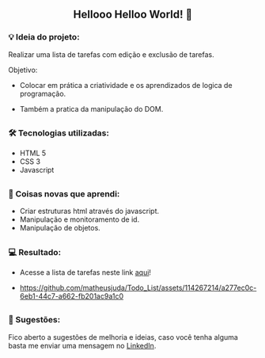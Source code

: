 <span align="center">

  ##  Hellooo Helloo World! 👋 

</span>

### 💡 Ideia do projeto:

 Realizar uma lista de tarefas com edição e exclusão de tarefas.

Objetivo:

- Colocar em prática a criatividade e os aprendizados de logica de programação.

- Também a pratica da manipulação do DOM.

##

### 🛠 Tecnologias utilizadas:

- HTML 5
- CSS 3
- Javascript

##

### 📝 Coisas novas que aprendi:

  - Criar estruturas html através do javascript.
  - Manipulação e monitoramento de id.
  - Manipulação de objetos.

##

### 💻 Resultado:
 - Acesse a lista de tarefas neste link [aqui](https://matheusjuda.github.io./Todo_List/)!

 - https://github.com/matheusjuda/Todo_List/assets/114267214/a277ec0c-6eb1-44c7-a662-fb201ac9a1c0


##

### 💬 Sugestões:

Fico aberto a sugestões de melhoria e ideias, caso você tenha alguma basta me enviar uma mensagem no [LinkedIn](https://www.linkedin.com/in/matheus-ben-jud%C3%A1-972916235/).







